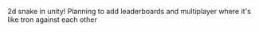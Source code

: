 2d snake in unity! Planning to add leaderboards and multiplayer where it's like tron against each other
